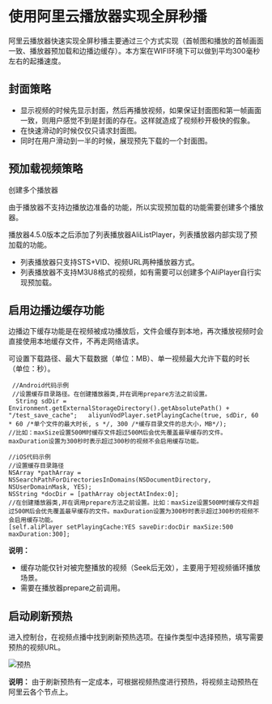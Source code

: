 # 使用阿里云播放器实现全屏秒播

阿里云播放器快速实现全屏秒播主要通过三个方式实现（首帧图和播放的首帧画面一致、播放器预加载和边播边缓存）。本方案在WIFI环境下可以做到平均300毫秒左右的起播速度。

## 封面策略

-   显示视频的时候先显示封面，然后再播放视频，如果保证封面图和第一帧画面一致，则用户感觉不到是封面的存在。这样就造成了视频秒开极快的假象。
-   在快速滑动的时候仅仅只请求封面图。
-   同时在用户滑动到一半的时候，展现预先下载的一个封面图。

## 预加载视频策略

创建多个播放器

由于播放器不支持边播放边准备的功能，所以实现预加载的功能需要创建多个播放器。

播放器4.5.0版本之后添加了列表播放器AliListPlayer，列表播放器内部实现了预加载的功能。

-   列表播放器只支持STS+VID、视频URL两种播放器方式。
-   列表播放器不支持M3U8格式的视频，如有需要可以创建多个AliPlayer自行实现预加载。

## 启用边播边缓存功能

边播边下缓存功能是在视频被成功播放后，文件会缓存到本地，再次播放视频时会直接使用本地缓存文件，不再走网络请求。

可设置下载路径、最大下载数据（单位：MB）、单一视频最大允许下载的时长（单位：秒）。

```
 //Android代码示例
 //设置缓存目录路径。在创建播放器类,并在调用prepare方法之前设置。
  String sdDir = Environment.getExternalStorageDirectory().getAbsolutePath() + "/test_save_cache";   aliyunVodPlayer.setPlayingCache(true, sdDir, 60 * 60 /*单个文件的最大时长, s */, 300 /*缓存目录文件的总大小，MB*/);
//比如：maxSize设置500M时缓存文件超过500M后会优先覆盖最早缓存的文件。maxDuration设置为300秒时表示超过300秒的视频不会启用缓存功能。

//iOS代码示例
//设置缓存目录路径
NSArray *pathArray = NSSearchPathForDirectoriesInDomains(NSDocumentDirectory, NSUserDomainMask, YES);
NSString *docDir = [pathArray objectAtIndex:0];
//在创建播放器类,并在调用prepare方法之前设置。比如：maxSize设置500M时缓存文件超过500M后会优先覆盖最早缓存的文件。maxDuration设置为300秒时表示超过300秒的视频不会启用缓存功能。
[self.aliPlayer setPlayingCache:YES saveDir:docDir maxSize:500 maxDuration:300];
```

**说明：**

-   缓存功能仅针对被完整播放的视频（Seek后无效），主要用于短视频循环播放场景。
-   需要在播放器prepare之前调用。

## 启动刷新预热

进入控制台，在视频点播中找到刷新预热选项。在操作类型中选择预热，填写需要预热的视频URL。

![预热](https://static-aliyun-doc.oss-accelerate.aliyuncs.com/assets/img/zh-CN/9436826061/p184118.jpg)

**说明：** 由于刷新预热有一定成本，可根据视频热度进行预热，将视频主动预热在阿里云各个节点上。


